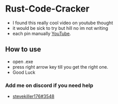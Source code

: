 # Rust-Code-Cracker
* I found this really cool video on youtube thought 
* it would be sick to try but hill no im not writing 
* each pin manually [YouTube](https://www.youtube.com/watch?v=B_KyzXhP9XE).
## How to use 
* open .exe 
* press right arrow key till you get the right one.
* Good Luck
### Add me on discord if you need help
* [stevekiller176#3548](https://discord.gg/nXEGwXmbDb)
